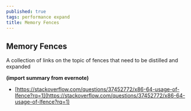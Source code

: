 ```yaml
---
published: true
tags: performance expand
title: Memory Fences
---
```

## Memory Fences

A collection of links on the topic of fences that need to be distilled and expanded

**(import summary from evernote)**

- [https://stackoverflow.com/questions/37452772/x86-64-usage-of-lfence?rq=1](https://stackoverflow.com/questions/37452772/x86-64-usage-of-lfence?rq=1)